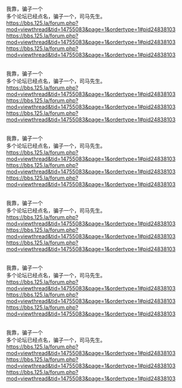 我靠，骗子一个
<br>
多个论坛已经点名，骗子一个，司马先生。
<br>
https://bbs.125.la/forum.php?mod=viewthread&tid=14755083&page=1&ordertype=1#pid24838103
<br>
https://bbs.125.la/forum.php?mod=viewthread&tid=14755083&page=1&ordertype=1#pid24838103
<br>
https://bbs.125.la/forum.php?mod=viewthread&tid=14755083&page=1&ordertype=1#pid24838103
<br><br>

我靠，骗子一个
<br>
多个论坛已经点名，骗子一个，司马先生。
<br>
https://bbs.125.la/forum.php?mod=viewthread&tid=14755083&page=1&ordertype=1#pid24838103
<br>
https://bbs.125.la/forum.php?mod=viewthread&tid=14755083&page=1&ordertype=1#pid24838103
<br>
https://bbs.125.la/forum.php?mod=viewthread&tid=14755083&page=1&ordertype=1#pid24838103
<br><br>

我靠，骗子一个
<br>
多个论坛已经点名，骗子一个，司马先生。
<br>
https://bbs.125.la/forum.php?mod=viewthread&tid=14755083&page=1&ordertype=1#pid24838103
<br>
https://bbs.125.la/forum.php?mod=viewthread&tid=14755083&page=1&ordertype=1#pid24838103
<br>
https://bbs.125.la/forum.php?mod=viewthread&tid=14755083&page=1&ordertype=1#pid24838103
<br><br>

我靠，骗子一个
<br>
多个论坛已经点名，骗子一个，司马先生。
<br>
https://bbs.125.la/forum.php?mod=viewthread&tid=14755083&page=1&ordertype=1#pid24838103
<br>
https://bbs.125.la/forum.php?mod=viewthread&tid=14755083&page=1&ordertype=1#pid24838103
<br>
https://bbs.125.la/forum.php?mod=viewthread&tid=14755083&page=1&ordertype=1#pid24838103
<br><br>

我靠，骗子一个
<br>
多个论坛已经点名，骗子一个，司马先生。
<br>
https://bbs.125.la/forum.php?mod=viewthread&tid=14755083&page=1&ordertype=1#pid24838103
<br>
https://bbs.125.la/forum.php?mod=viewthread&tid=14755083&page=1&ordertype=1#pid24838103
<br>
https://bbs.125.la/forum.php?mod=viewthread&tid=14755083&page=1&ordertype=1#pid24838103
<br><br>

我靠，骗子一个
<br>
多个论坛已经点名，骗子一个，司马先生。
<br>
https://bbs.125.la/forum.php?mod=viewthread&tid=14755083&page=1&ordertype=1#pid24838103
<br>
https://bbs.125.la/forum.php?mod=viewthread&tid=14755083&page=1&ordertype=1#pid24838103
<br>
https://bbs.125.la/forum.php?mod=viewthread&tid=14755083&page=1&ordertype=1#pid24838103
<br><br>

